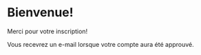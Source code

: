 # Bienvenue!

Merci pour votre inscription!

Vous recevrez un e-mail lorsque votre compte aura été approuvé.
